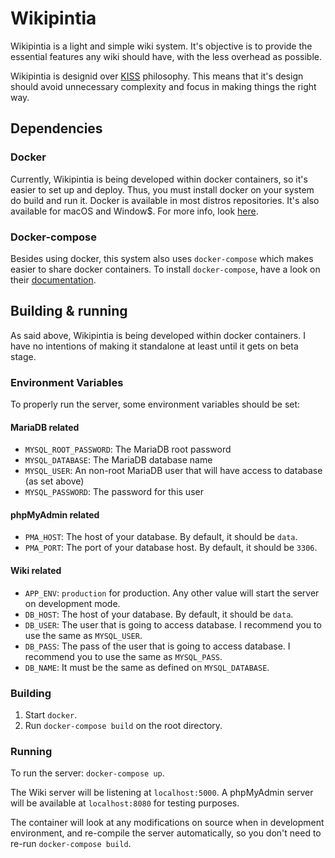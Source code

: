 # Wikipintia

Wikipintia is a light and simple wiki system. It's objective is to provide the essential features any wiki should have, with the less overhead as possible.

Wikipintia is designid over [KISS](https://en.wikipedia.org/wiki/KISS_principle) philosophy. This means that it's design should avoid unnecessary complexity and focus in making things the right way.

## Dependencies

### Docker

Currently, Wikipintia is being developed within docker containers, so it's easier to set up and deploy. Thus, you must install docker on your system do build and run it. Docker is available in most distros repositories. It's also available for macOS and Window$. For more info, look [here](https://docs.docker.com/engine/installation/).

### Docker-compose

Besides using docker, this system also uses `docker-compose` which makes easier to share docker containers. To install `docker-compose`, have a look on their [documentation](https://docs.docker.com/compose/install/).


## Building & running

As said above, Wikipintia is being developed within docker containers. I have no intentions of making it standalone at least until it gets on beta stage.

### Environment Variables

To properly run the server, some environment variables should be set:

#### MariaDB related
* `MYSQL_ROOT_PASSWORD`: The MariaDB root password
* `MYSQL_DATABASE`: The MariaDB database name
* `MYSQL_USER`: An non-root MariaDB user that will have access to database (as set above)
* `MYSQL_PASSWORD`: The password for this user
	
#### phpMyAdmin related
* `PMA_HOST`: The host of your database. By default, it should be `data`.
* `PMA_PORT`: The port of your database host. By default, it should be `3306`.

#### Wiki related
* `APP_ENV`: `production` for production. Any other value will start the server on development mode.
* `DB_HOST`: The host of your database. By default, it should be `data`.
* `DB_USER`: The user that is going to access database. I recommend you to use the same as `MYSQL_USER`.
* `DB_PASS`: The pass of the user that is going to access database. I recommend you to use the same as `MYSQL_PASS`.
* `DB_NAME`: It must be the same as defined on `MYSQL_DATABASE`.

### Building
1. Start `docker`.
2. Run `docker-compose build` on the root directory.

### Running
To run the server: `docker-compose up`.

The Wiki server will be listening at `localhost:5000`.
A phpMyAdmin server will be available at `localhost:8080` for testing purposes.

The container will look at any modifications on source when in development environment, and re-compile the server automatically, so you don't need to re-run `docker-compose build`.
